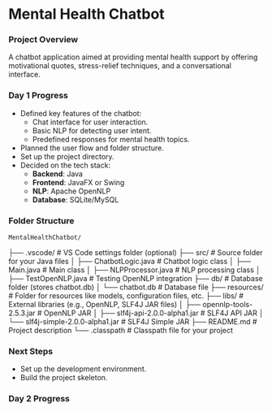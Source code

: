 # Mental Health Chatbot

### Project Overview

A chatbot application aimed at providing mental health support by offering motivational quotes, stress-relief techniques, and a conversational interface.

### Day 1 Progress

- Defined key features of the chatbot:
  - Chat interface for user interaction.
  - Basic NLP for detecting user intent.
  - Predefined responses for mental health topics.
- Planned the user flow and folder structure.
- Set up the project directory.
- Decided on the tech stack:
  - **Backend**: Java
  - **Frontend**: JavaFX or Swing
  - **NLP**: Apache OpenNLP
  - **Database**: SQLite/MySQL

### Folder Structure

    MentalHealthChatbot/

├── .vscode/ # VS Code settings folder (optional)
├── src/ # Source folder for your Java files
│ ├── ChatbotLogic.java # Chatbot logic class
│ ├── Main.java # Main class
│ ├── NLPProcessor.java # NLP processing class
│ ├── TestOpenNLP.java # Testing OpenNLP integration
├── db/ # Database folder (stores chatbot.db)
│ └── chatbot.db # Database file
├── resources/ # Folder for resources like models, configuration files, etc.
├── libs/ # External libraries (e.g., OpenNLP, SLF4J JAR files)
│ ├── opennlp-tools-2.5.3.jar # OpenNLP JAR
│ ├── slf4j-api-2.0.0-alpha1.jar # SLF4J API JAR
│ └── slf4j-simple-2.0.0-alpha1.jar # SLF4J Simple JAR
├── README.md # Project description
└── .classpath # Classpath file for your project

### Next Steps

- Set up the development environment.
- Build the project skeleton.

### Day 2 Progress
